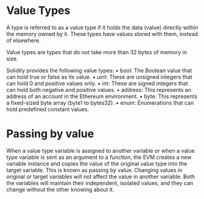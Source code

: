 # Value Types

A type is referred to as a value type if it holds the data (value) directly within the memory
owned by it. These types have values stored with them, instead of elsewhere.

Value types are types that do not take more than 32 bytes of memory in size. 

Solidity provides the following value types:
• bool: The Boolean value that can hold true or false as its value.
• uint: These are unsigned integers that can hold 0 and positive values only.
• int: These are signed integers that can hold both negative and positive values.
• address: This represents an address of an account in the Ethereum environment.
• byte: This represents a fixed-sized byte array (byte1 to bytes32).
• enum: Enumerations that can hold predefined constant values.

# Passing by value

When a value type variable is assigned to another variable or when a value type variable is
sent as an argument to a function, the EVM creates a new variable instance and copies the
value of the original value type into the target variable. This is known as passing by value.
Changing values in original or target variables will not affect the value in another variable.
Both the variables will maintain their independent, isolated values, and they can change
without the other knowing about it.

